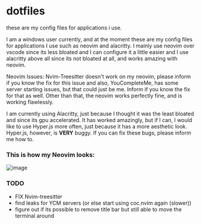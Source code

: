 # dotfiles
these are my config files for applications i use.

I am a windows user currently, and at the moment these are my config files for applications I use such as neovim and alacritty. I mainly use neovim over vscode since its less bloated and I can configure it a little easier and I use alacritty above all since its not bloated at all, and works amazing with neovim.

Neovim Issues:
Nvim-Treesitter doesn't work on my neovim, please inform if you know the fix for this issue and also, YouCompleteMe, has some server starting issues, but that could just be me. Inform if you know the fix for that as well. Other than that, the neovim works perfectly fine, and is working flawlessly.

I am currently using Alacritty, just because I thought it was the least bloated and since its gpu accelerated. It has worked amazingly, but if I can, I would like to use Hyper.js more often, just because it has a more aesthetic look. Hyper.js, however, is **VERY** buggy. If you can fix these bugs, please inform me how to.


### This is how my Neovim looks:
![image](https://user-images.githubusercontent.com/47650058/117396660-69674580-aec8-11eb-9ac3-5047296e7a84.png)


### TODO
- FIX Nvim-treesitter
- find leaks for YCM servers (or else start using coc.nvim again (slower))
- figure out if its possible to remove title bar but still able to move the terminal around
